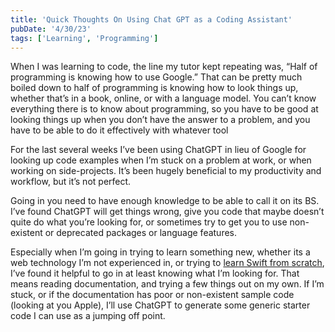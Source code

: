 ```yaml
---
title: 'Quick Thoughts On Using Chat GPT as a Coding Assistant'
pubDate: '4/30/23'
tags: ['Learning', 'Programming']
---
```


When I was learning to code, the line my tutor kept repeating was, “Half of programming is knowing how to use Google.” That can be pretty much boiled down to half of programming is knowing how to look things up, whether that’s in a book, online, or with a language model. You can’t know everything there is to know about programming, so you have to be good at looking things up when you don’t have the answer to a problem, and you have to be able to do it effectively with whatever tool

For the last several weeks I’ve been using ChatGPT in lieu of Google for looking up code examples when I’m stuck on a problem at work, or when working on side-projects. It’s been hugely beneficial to my productivity and workflow, but it’s not perfect.

Going in you need to have enough knowledge to be able to call it on its BS. I’ve found ChatGPT will get things wrong, give you code that maybe doesn’t quite do what you’re looking for, or sometimes try to get you to use non-existent or deprecated packages or language features.

Especially when I’m going in trying to learn something new, whether its a web technology I’m not experienced in, or trying to [learn Swift from scratch](/posts/2023/reflecting-on-building-my-first-app), I’ve found it helpful to go in at least knowing what I’m looking for. That means reading documentation, and trying a few things out on my own. If I’m stuck, or if the documentation has poor or non-existent sample code (looking at you Apple), I’ll use ChatGPT to generate some generic starter code I can use as a jumping off point.
